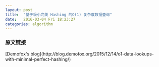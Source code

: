 ```yaml
---
layout: post
title:  "基于极小完美 Hashing 的O(1) 复杂度数据查询"
date:   2016-03-04 Fri 18:23:27
categories: algorithm
---
```


<h3>
原文链接
</h3>
[Demofox's blog](http://blog.demofox.org/2015/12/14/o1-data-lookups-with-minimal-perfect-hashing/)

